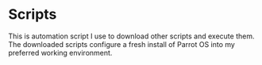 # Scripts
This is automation script I use to download other scripts and execute them. The downloaded scripts configure a fresh install of Parrot OS into my preferred working environment.
